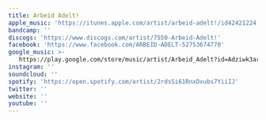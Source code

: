 ```yaml
---
title: Arbeid Adelt!
apple_music: 'https://itunes.apple.com/artist/arbeid-adelt!/id42421224'
bandcamp: ''
discogs: 'https://www.discogs.com/artist/7550-Arbeid-Adelt!'
facebook: 'https://www.facebook.com/ARBEID-ADELT-52753674770'
google_music: >-
   https://play.google.com/store/music/artist/Arbeid_Adelt?id=Adziwk3arb4uocqo7nxzxgf3heq
instagram: ''
soundcloud: ''
spotify: 'https://open.spotify.com/artist/2rdsSi61RnxDxubs7YiiIJ'
twitter: ''
website: ''
youtube: ''
---
```

